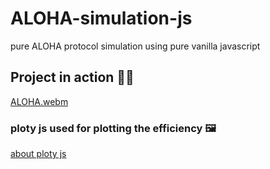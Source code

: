 # ALOHA-simulation-js
pure ALOHA protocol simulation using pure vanilla javascript

## Project in action 🏃🏼

[ALOHA.webm](https://user-images.githubusercontent.com/79010279/210600275-3ca19adb-6320-4670-ab25-dda7d22180f3.webm)

### ploty js used for plotting the efficiency 🖼️
[about ploty js](https://plotly.com/javascript/)
